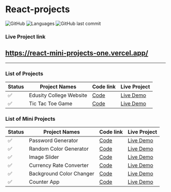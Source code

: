 # React-projects

![GitHub](https://img.shields.io/github/license/mohitkhedkar/react-projects?style=for-the-badge)
![Languages](https://img.shields.io/github/languages/count/mohitkhedkar/react-projects?style=for-the-badge)
![GitHub last commit](https://img.shields.io/github/last-commit/mohitkhedkar/react-projects?style=for-the-badge)

### Live Project link

## https://react-mini-projects-one.vercel.app/

---

### List of Projects

| Status             | Project Names           | Code link                          | Live Project                                         |
| ------------------ | ----------------------- | ---------------------------------- | ---------------------------------------------------- |
| :white_check_mark: | Edusity College Website | [Code](./projects/collegeWebsite/) | [Live Demo](https://edusity-mk.netlify.app/)         |
| :white_check_mark: | Tic Tac Toe Game        | [Code](./projects/TicTacToe-Game/) | [Live Demo](https://tictactoe-react-mk.netlify.app/) |

### List of Mini Projects

| Status             | Project Names            | Code link                                       | Live Project                   |
| ------------------ | ------------------------ | ----------------------------------------------- | ------------------------------ | 
| :white_check_mark: | Password Generator       | [Code](./mini-projects/03passwordGenerator/)    | [Live Demo](https://passwordgenerator-react-mk.netlify.app/)       |
| :white_check_mark: | Random Color Generator   | [Code](./mini-projects/06randomColorGenerator/) | [Live Demo](https://colorgenerator-react-mk.netlify.app/)                  |
| :white_check_mark: | Image Slider             | [Code](./mini-projects/05ImageSlider/)          | [Live Demo]()                  |
| :white_check_mark: | Currency Rate Converter  | [Code](./mini-projects/04currencyRate/)         | [Live Demo]()                  |
| :white_check_mark: | Background Color Changer | [Code](./mini-projects/02backgroundChanger/)    | [Live Demo]() |
|:white_check_mark: | Counter App | [Code](./mini-projects/01counterApp/) | [Live Demo]() |
